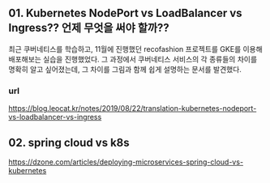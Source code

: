 ## 01. Kubernetes NodePort vs LoadBalancer vs Ingress?? 언제 무엇을 써야 할까??

최근 쿠버네티스를 학습하고, 11월에 진행했던 recofashion 프로젝트를 GKE를 이용해 배포해보는 실습을 진행했었다. 그 과정에서 쿠버네티스 서비스의 각 종류들의 차이를 명확히 알고 싶어졌는데,
그 차이를 그림과 함께 쉽게 설명하는 문서를 발견했다.

### url
https://blog.leocat.kr/notes/2019/08/22/translation-kubernetes-nodeport-vs-loadbalancer-vs-ingress


## 02. spring cloud vs k8s
https://dzone.com/articles/deploying-microservices-spring-cloud-vs-kubernetes
